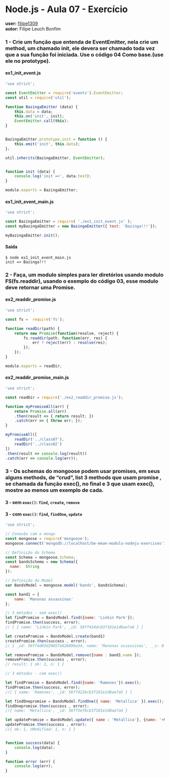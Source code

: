 # Node.js - Aula 07 - Exercício
**user:** [filipe1309](https://github.com/filipe1309)  
**autor:** Filipe Leuch Bonfim

### 1 - Crie um função que entenda de EventEmitter, nela crie um method, um chamado init, ele devera ser chamado toda vez que a sua função foi iniciada. Use o código 04 Como base.(use ele no prototype).

#### ex1_init_event.js
```js
'use strict';

const EventEmitter = require('events').EventEmitter;
const util = require('util');

function BazingaEmitter (data) {
    this.data = data;
    this.on('init', init);
    EventEmitter.call(this);
}


BazingaEmitter.prototype.init = function () {
    this.emit('init', this.data);
};

util.inherits(BazingaEmitter, EventEmitter);


function init (data) {
    console.log('init =>', data.text);
}

module.exports = BazingaEmitter;
```

#### ex1_init_event_main.js
```js
'use strict';

const BazingaEmitter = require( './ex1_init_event.js' );
const myBazingaEmitter = new BazingaEmitter({ text: 'Bazinga!!!'});

myBazingaEmitter.init();
```

#### Saída
```
$ node ex1_init_event_main.js
init => Bazinga!!!
```


### 2 - Faça, um modulo simples para ler diretórios usando modulo FS(fs.readdir), usando o exemplo do código 03, esse modulo deve retornar uma Promise.

#### ex2_readdir_promise.js
```js
'use strict';

const fs =  require('fs');

function readDir(path) {
    return new Promise(function(resolve, reject) {
        fs.readdir(path, function(err, res) {
            err ? reject(err) : resolve(res);
        });
    });
}

module.exports = readDir;
```

#### ex2_readdir_promise_main.js
```js
'use strict';

const readDir = require('./ex2_readdir_promise.js');

function myPromiseAll(arr) {
    return Promise.all(arr)
    .then(result => { return result; })
    .catch(err => { throw err; });
}

myPromiseAll([
    readDir('../class07'),
    readDir('../class02')
])
.then(result => console.log(result))
.catch(err => console.log(err));
```

### 3 - Os schemas do mongoose podem usar promises, em seus alguns methods, de “crud”, list 3 methods que usam promise , se chamada da função exec(), no final e 3 que usam exec(), mostre ao menos um exemplo de cada.

#### 3 - sem `exec()`: `find`, `create`, `remove`


#### 3 - com `exec()`: `find`, `findOne`, `update`



```js
'use strict';

// Conexão com o mongo
const mongoose = require('mongoose');
mongoose.connect('mongodb://localhost/be-mean-modulo-nodejs-exercises');

// Definição do Schema
const Schema = mongoose.Schema;
const bandsSchema = new Schema({
  name:  String
});

// Definição do Model
var BandsModel = mongoose.model('bands', bandsSchema);

const band1 = {
    name: 'Manonas assassinas'
};

// 3 métodos - sem exec()
let findPromise = BandsModel.find({name: 'Linkin Park'});
findPromise.then(success, error);
// [ { name: 'Linkin Park', _id: 56ff424dcb3f181e1d0ae7a6 } ]

let createPromise = BandsModel.create(band1)
createPromise.then(success , error);
// { _id: 56ff4d03d20057e62669be34, name: 'Manonas assassinas', __v: 0 }

let removePromise = BandsModel.remove({name : band1.name });
removePromise.then(success , error);
// result: { ok: 1, n: 1 }

// 3 métodos - com exec()

let findPromise = BandsModel.find({name: 'Ramones'}).exec();
findPromise.then(success, error);
//[ { name: 'Ramones', _id: 56ff422bcb3f181e1d0ae7a5 } ]

let findOnepromise = BandsModel.findOne({ name: 'Metallica' }).exec();
findOnepromise.then(success , error);
//{ name: 'Metallica', _id: 56ff3ef8cb3f181e1d0ae7a4 }

let updatePromise = BandsModel.update({ name : 'Metallica'}, {name: '+Metallica'}).exec();
updatePromise.then(success , error);
//{ ok: 1, nModified: 1, n: 1 }


function success(data) {
    console.log(data);
}

function error (err) {
    console.log(err);
}
```
